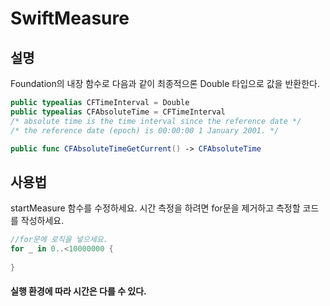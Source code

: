 # SwiftMeasure

## 설명
Foundation의 내장 함수로 다음과 같이 최종적으론 Double 타입으로 값을 반환한다.
```swift
public typealias CFTimeInterval = Double
public typealias CFAbsoluteTime = CFTimeInterval
/* absolute time is the time interval since the reference date */
/* the reference date (epoch) is 00:00:00 1 January 2001. */

public func CFAbsoluteTimeGetCurrent() -> CFAbsoluteTime
```

## 사용법
startMeasure 함수를 수정하세요.
시간 측정을 하려면 for문을 제거하고 측정할 코드를 작성하세요.
```swift
//for문에 로직을 넣으세요.
for _ in 0..<10000000 {
            
}
```

#### 실행 환경에 따라 시간은 다를 수 있다.
